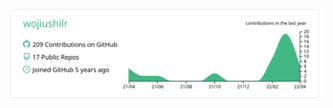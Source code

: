[![](https://raw.githubusercontent.com/wojiushilr/about_me/master/profile-summary-card-output/vue/0-profile-details.svg)](https://github.com/vn7n24fzkq/github-profile-summary-cards)
